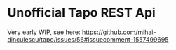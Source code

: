 # Unofficial Tapo REST Api

Very early WIP, see here: https://github.com/mihai-dinculescu/tapo/issues/56#issuecomment-1557499695
